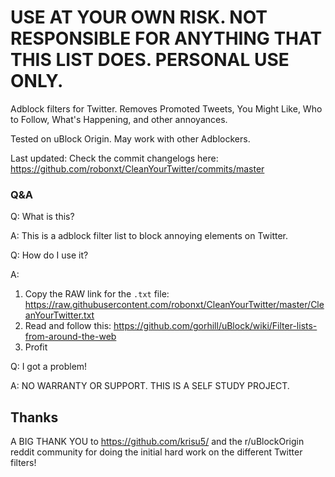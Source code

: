 # USE AT YOUR OWN RISK. NOT RESPONSIBLE FOR ANYTHING THAT THIS LIST DOES. PERSONAL USE ONLY. 
Adblock filters for Twitter. Removes Promoted Tweets, You Might Like, Who to Follow, What's Happening, and other annoyances.

Tested on uBlock Origin. May work with other Adblockers.

Last updated: Check the commit changelogs here: https://github.com/robonxt/CleanYourTwitter/commits/master

### Q&A

Q: What is this?

A: This is a adblock filter list to block annoying elements on Twitter.

Q: How do I use it?

A: 
1. Copy the RAW link for the `.txt` file: https://raw.githubusercontent.com/robonxt/CleanYourTwitter/master/CleanYourTwitter.txt
2. Read and follow this: https://github.com/gorhill/uBlock/wiki/Filter-lists-from-around-the-web
3. Profit

Q: I got a problem!

A: NO WARRANTY OR SUPPORT. THIS IS A SELF STUDY PROJECT.

## Thanks
A BIG THANK YOU to https://github.com/krisu5/ and the r/uBlockOrigin reddit community for doing the initial hard work on the different Twitter filters! 
